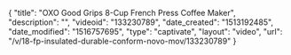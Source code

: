 {
    "title": "OXO Good Grips 8-Cup French Press Coffee Maker",
    "description": "",
    "videoid": "133230789",
    "date_created": "1513192485",
    "date_modified": "1516757695",
    "type": "captivate",
    "layout": "video",
    "url": "\/v\/18-fp-insulated-durable-conform-novo-mov\/133230789"
}